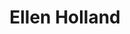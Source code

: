 ---
title: Ellen Holland 
description: Ellen Holland is the senior editor of Cannabis Now Magazine. I designed, built, and deployed her personal website. 
link: https://ellenholland.xyz
live: true
skills: ['Graphic design', 'WordPress', 'WordPress themes', 'WordPress theme unit testing', 'HTML','CSS', 'JavaScript', 'PHP']
tags: project
weight: 29
---